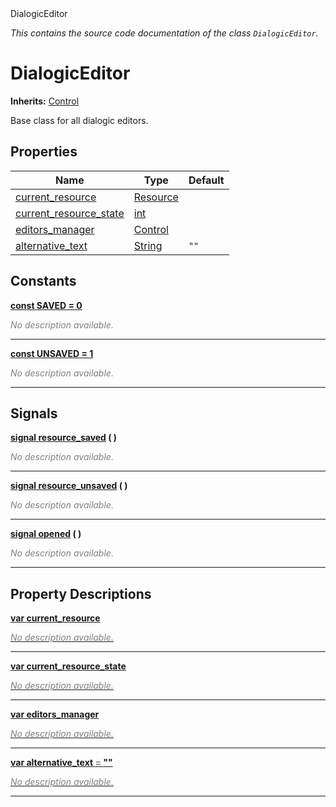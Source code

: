 
<div class="header-banner purple">
<div class="header-label purple">DialogicEditor</div>
</div>

*This contains the source code documentation of the class `DialogicEditor`.*
        
# DialogicEditor
**Inherits:** [Control](https://docs.godotengine.org/en/latest/classes/class_control.html#class-control)

Base class for all dialogic editors.
## Properties
Name | Type | Default 
--- | --- | --- 
[<span class="hljs-title">current_resource</span>](#property-current_resource) | [Resource](https://docs.godotengine.org/en/latest/classes/class_resource.html#class-resource) |   
[<span class="hljs-title">current_resource_state</span>](#property-current_resource_state) | [int](https://docs.godotengine.org/en/latest/classes/class_int.html#class-int) |   
[<span class="hljs-title">editors_manager</span>](#property-editors_manager) | [Control](https://docs.godotengine.org/en/latest/classes/class_control.html#class-control) |   
[<span class="hljs-title">alternative_text</span>](#property-alternative_text) | [String](https://docs.godotengine.org/en/latest/classes/class_string.html#class-string) |  `""` 
## Constants


<a class="header" id="constant-SAVED" href="#constant-SAVED">**<span class="hljs-attribute">const</span> <span class="hljs-title">SAVED</span><span class="hljs-comment"> = 0</span>**</a>



 <span style = "color: gray">*No description available.*</span> 

---


<a class="header" id="constant-UNSAVED" href="#constant-UNSAVED">**<span class="hljs-attribute">const</span> <span class="hljs-title">UNSAVED</span><span class="hljs-comment"> = 1</span>**</a>



 <span style = "color: gray">*No description available.*</span> 

---

## Signals


<a class="header" id="signal-resource_saved" href="#signal-resource_saved">**<span class="hljs-attribute">signal</span> [<span class="hljs-title">resource_saved</span>](#signal-resource_saved) ( )** </a>



 <span style = "color: gray">*No description available.*</span> 

---



<a class="header" id="signal-resource_unsaved" href="#signal-resource_unsaved">**<span class="hljs-attribute">signal</span> [<span class="hljs-title">resource_unsaved</span>](#signal-resource_unsaved) ( )** </a>



 <span style = "color: gray">*No description available.*</span> 

---



<a class="header" id="signal-opened" href="#signal-opened">**<span class="hljs-attribute">signal</span> [<span class="hljs-title">opened</span>](#signal-opened) ( )** </a>



 <span style = "color: gray">*No description available.*</span> 

---

## Property Descriptions



<a class="header" id="property-current_resource" href="#property-current_resource">**<span class="hljs-attribute">var</span> <span class="hljs-title">current_resource</span>** 



 <span style = "color: gray">*No description available.*</span> 

---



<a class="header" id="property-current_resource_state" href="#property-current_resource_state">**<span class="hljs-attribute">var</span> <span class="hljs-title">current_resource_state</span>** 



 <span style = "color: gray">*No description available.*</span> 

---



<a class="header" id="property-editors_manager" href="#property-editors_manager">**<span class="hljs-attribute">var</span> <span class="hljs-title">editors_manager</span>** 



 <span style = "color: gray">*No description available.*</span> 

---



<a class="header" id="property-alternative_text" href="#property-alternative_text">**<span class="hljs-attribute">var</span> <span class="hljs-title">alternative_text</span> <span style = "color: gray"> = </span> ""** 



 <span style = "color: gray">*No description available.*</span> 

---


